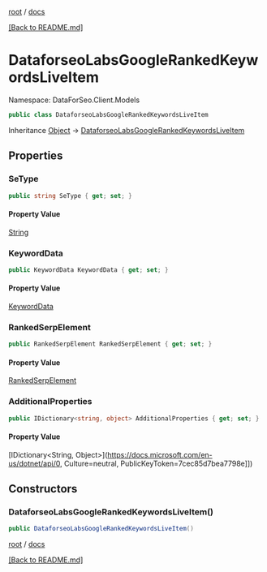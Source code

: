 [root](./../ "root") / [docs](./ "docs")

[[Back to README.md]](./../README.md "[Back to README.md]")

# DataforseoLabsGoogleRankedKeywordsLiveItem

Namespace: DataForSeo.Client.Models

```csharp
public class DataforseoLabsGoogleRankedKeywordsLiveItem
```

Inheritance [Object](https://docs.microsoft.com/en-us/dotnet/api/Object) → [DataforseoLabsGoogleRankedKeywordsLiveItem](./DataforseoLabsGoogleRankedKeywordsLiveItem.md)

## Properties

### **SeType**

```csharp
public string SeType { get; set; }
```

#### Property Value

[String](https://docs.microsoft.com/en-us/dotnet/api/String)<br>

### **KeywordData**

```csharp
public KeywordData KeywordData { get; set; }
```

#### Property Value

[KeywordData](./KeywordData.md)<br>

### **RankedSerpElement**

```csharp
public RankedSerpElement RankedSerpElement { get; set; }
```

#### Property Value

[RankedSerpElement](./RankedSerpElement.md)<br>

### **AdditionalProperties**

```csharp
public IDictionary<string, object> AdditionalProperties { get; set; }
```

#### Property Value

[IDictionary&lt;String, Object&gt;](https://docs.microsoft.com/en-us/dotnet/api/0, Culture=neutral, PublicKeyToken=7cec85d7bea7798e]])<br>

## Constructors

### **DataforseoLabsGoogleRankedKeywordsLiveItem()**

```csharp
public DataforseoLabsGoogleRankedKeywordsLiveItem()
```

[root](./../ "root") / [docs](./ "docs")

[[Back to README.md]](./../README.md "[Back to README.md]")